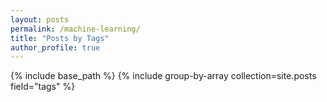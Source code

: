 ```yaml
---
layout: posts
permalink: /machine-learning/
title: "Posts by Tags"
author_profile: true
---
```



{% include base_path %}
{% include group-by-array collection=site.posts field="tags" %}
